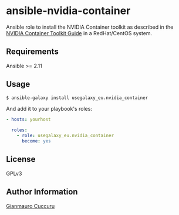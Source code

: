 ansible-nvidia-container
=======

Ansible role to install the NVIDIA Container toolkit as described in the [NVIDIA Container Toolkit Guide](https://github.com/NVIDIA/nvidia-docker) in a RedHat/CentOS system.

Requirements
------------
Ansible >= 2.11


Usage
-----

```bash
$ ansible-galaxy install usegalaxy_eu.nvidia_container
```

And add it to your playbook's roles:

```yaml
- hosts: yourhost

  roles:
    - role: usegalaxy_eu.nvidia_container
      become: yes
```

License
-------

GPLv3

Author Information
------------------

[Gianmauro Cuccuru](https://github.com/gmauro)
